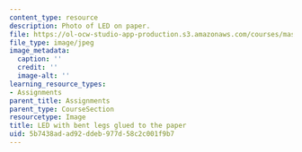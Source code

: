 ```yaml
---
content_type: resource
description: Photo of LED on paper.
file: https://ol-ocw-studio-app-production.s3.amazonaws.com/courses/mas-714j-technologies-for-creative-learning-fall-2009/5b7438adad92ddeb977d58c2c001f9b7_Image6.jpg
file_type: image/jpeg
image_metadata:
  caption: ''
  credit: ''
  image-alt: ''
learning_resource_types:
- Assignments
parent_title: Assignments
parent_type: CourseSection
resourcetype: Image
title: LED with bent legs glued to the paper
uid: 5b7438ad-ad92-ddeb-977d-58c2c001f9b7
---
```

